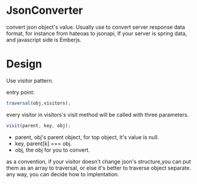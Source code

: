 # JsonConverter

convert json object's value. Usually use to convert server response data format, for instance from hateoas to jsonapi, If your server is spring data, and javascript side is Emberjs.


# Design

Use visitor pattern.

entry point:

```js
traversal(obj,visitors);
```

every visitor in visitors's visit method will be called with three parameters.

```js
visit(parent, key, obj);
```

* parent, obj's parent object, for top object, it's value is null.
* key, parent[k] === obj.
* obj, the obj for you to convert.

as a convention, if your visitor doesn't change json's structure,you can put them as an array to traversal, or else it's better to traverse object separate. any way, you can decide how to implentation.
